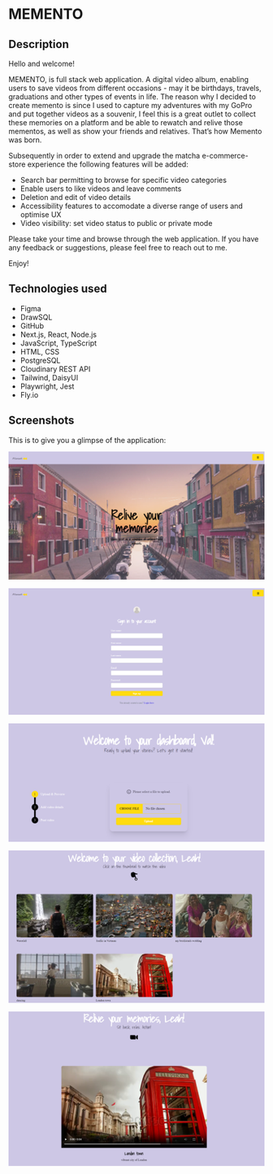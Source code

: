# MEMENTO

## Description

Hello and welcome!

MEMENTO, is full stack web application. A digital video album, enabling users to save videos from different occasions - may it be birthdays, travels, graduations and other types of events in life. The reason why I decided to create memento is since I used to capture my adventures with my GoPro and put together videos as a souvenir, I feel this is a great outlet to collect these memories on a platform and be able to rewatch and relive those mementos, as well as show your friends and relatives. That’s how Memento was born.

Subsequently in order to extend and upgrade the matcha e-commerce-store experience the following features will be added:

- Search bar permitting to browse for specific video categories
- Enable users to like videos and leave comments
- Deletion and edit of video details
- Accessibility features to accomodate a diverse range of users and optimise UX
- Video visibility: set video status to public or private mode

Please take your time and browse through the web application. If you have any feedback or suggestions, please feel free to reach out to me.

Enjoy!

## Technologies used

- Figma
- DrawSQL
- GitHub
- Next.js, React, Node.js
- JavaScript, TypeScript
- HTML, CSS
- PostgreSQL
- Cloudinary REST API
- Tailwind, DaisyUI
- Playwright, Jest
- Fly.io

## Screenshots

This is to give you a glimpse of the application:

![Landing page](public/images/landingpage.png)

![Landing page](public/images/signup.png)

![Dashboard page](public/images/dashboard.png)

![Videos page](public/images/videospage_overview.png)

![SingleVideos page](public/images/dynamicpage.png)
